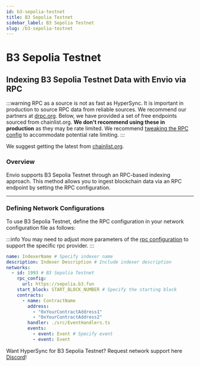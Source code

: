 ```yaml
---
id: b3-sepolia-testnet
title: B3 Sepolia Testnet
sidebar_label: B3 Sepolia Testnet
slug: /b3-sepolia-testnet
---
```


# B3 Sepolia Testnet

## Indexing B3 Sepolia Testnet Data with Envio via RPC

:::warning
RPC as a source is not as fast as HyperSync. It is important in production to source RPC data from reliable sources. We recommend our partners at [drpc.org](https://drpc.org). Below, we have provided a set of free endpoints sourced from chainlist.org. **We don't recommend using these in production** as they may be rate limited. We recommend [tweaking the RPC config](./rpc-sync) to accommodate potential rate limiting.
:::

We suggest getting the latest from [chainlist.org](https://chainlist.org).

### Overview

Envio supports B3 Sepolia Testnet through an RPC-based indexing approach. This method allows you to ingest blockchain data via an RPC endpoint by setting the RPC configuration.

---

### Defining Network Configurations

To use B3 Sepolia Testnet, define the RPC configuration in your network configuration file as follows:

:::info
You may need to adjust more parameters of the [rpc configuration](./rpc-sync) to support the specific rpc provider. 
:::

```yaml
name: IndexerName # Specify indexer name
description: Indexer Description # Include indexer description
networks:
  - id: 1993 # B3 Sepolia Testnet
    rpc_config:
      url: https://sepolia.b3.fun 
    start_block: START_BLOCK_NUMBER # Specify the starting block
    contracts:
      - name: ContractName
        address:
          - "0xYourContractAddress1"
          - "0xYourContractAddress2"
        handler: ./src/EventHandlers.ts
        events:
          - event: Event # Specify event
          - event: Event
```

Want HyperSync for B3 Sepolia Testnet? Request network support here [Discord](https://discord.gg/fztEvj79m3)!
